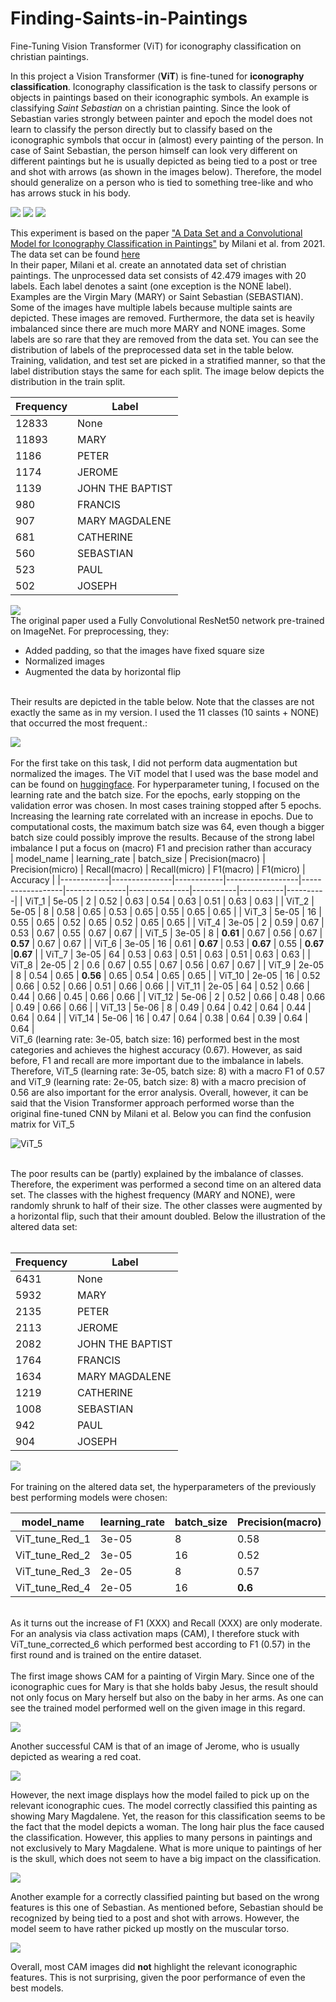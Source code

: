# Finding-Saints-in-Paintings
Fine-Tuning Vision Transformer (ViT) for iconography classification on christian paintings.


In this project a Vision Transformer (**ViT**) is fine-tuned for **iconography classification**. Iconography classification is the task to classify persons or objects in paintings based on their iconographic symbols. An example is classifying _Saint Sebastian_ on a christian painting. Since the look of Sebastian varies strongly between painter and epoch the model does not learn to classify the person directly but to classify based on the iconographic symbols that occur in (almost) every painting of the person. In case of Saint Sebastian, the person himself can look very different on different paintings but he is usually depicted as being tied to a post or tree and shot with arrows (as shown in the images below). Therefore, the model should generalize on a person who is tied to something tree-like and who has arrows stuck in his body. 

![](https://github.com/SamiNenno/Finding-Saints-in-Paintings/blob/main/Images/Sebastian_1.jpg)
![](https://github.com/SamiNenno/Finding-Saints-in-Paintings/blob/main/Images/Sebastian_2.jpg)
![](https://github.com/SamiNenno/Finding-Saints-in-Paintings/blob/main/Images/Sebastian_3.jpg)


This experiment is based on the paper ["A Data Set and a Convolutional Model for Iconography Classification in Paintings"](https://dl.acm.org/doi/10.1145/3458885) by Milani et al. from 2021. The data set can be found [here](http://www.artdl.org/)<br/>
In their paper, Milani et al. create an annotated data set of christian paintings. The unprocessed data set consists of 42.479 images with 20 labels. Each label denotes a saint (one exception is the NONE label). Examples are the Virgin Mary (MARY) or Saint Sebastian (SEBASTIAN). Some of the images have multiple labels because multiple saints are depicted. These images are removed. Furthermore, the data set is heavily imbalanced since there are much more MARY and NONE images. Some labels are so rare that they are removed from the data set. You can see the distribution of labels of the preprocessed data set in the table below. Training, validation, and test set are picked in a stratified manner, so that the label distribution stays the same for each split. The image below depicts the distribution in the train split.<br/>

| Frequency | Label            |
|-----------|------------------|
| 12833     | None             |
| 11893     | MARY             |
| 1186      | PETER            |
| 1174      | JEROME           |
| 1139      | JOHN THE BAPTIST |
| 980       | FRANCIS          |
| 907       | MARY MAGDALENE   |
| 681       | CATHERINE        |
| 560       | SEBASTIAN        |
| 523       | PAUL             |
| 502       | JOSEPH           |
![](https://github.com/SamiNenno/Finding-Saints-in-Paintings/blob/main/Images/train_Distribution_original.png)
<br/>
The original paper used a Fully Convolutional ResNet50 network pre-trained on ImageNet. For preprocessing, they:<br/>
- Added padding, so that the images have fixed square size<br/>
- Normalized images<br/>
- Augmented the data by horizontal flip<br/>
<br/>
Their results are depicted in the table below. Note that the classes are not exactly the same as in my version. I used the 11 classes (10 saints + NONE) that occurred the most frequent.:<br/>

![](https://raw.githubusercontent.com/SamiNenno/Finding-Saints-in-Paintings/main/Images/Milani_Results.png)
<br/>
<br/>
For the first take on this task, I did not perform data augmentation but normalized the images. The ViT model that I used was the base model and can be found on [huggingface](https://huggingface.co/google/vit-base-patch16-224-in21k). For hyperparameter tuning, I focused on the learning rate and the batch size. For the epochs, early stopping on the validation error was chosen. In most cases training stopped after 5 epochs. Increasing the learning rate correlated with an increase in epochs. Due to computational costs, the maximum batch size was 64, even though a bigger batch size could possibly improve the results. Because of the strong label imbalance I put a focus on (macro) F1 and precision rather than accuracy
<br/>
| model_name | learning_rate | batch_size | Precision(macro) | Precision(micro) | Recall(macro) | Recall(micro) | F1(macro) | F1(micro) | Accuracy |
|------------|---------------|------------|------------------|------------------|---------------|---------------|-----------|-----------|----------|
| ViT_1      | 5e-05         | 2          | 0.52             | 0.63             | 0.54          | 0.63          | 0.51      | 0.63      | 0.63     |
| ViT_2      | 5e-05         | 8          | 0.58             | 0.65             | 0.53          | 0.65          | 0.55      | 0.65      | 0.65     |
| ViT_3      | 5e-05         | 16         | 0.55             | 0.65             | 0.52          | 0.65          | 0.52      | 0.65      | 0.65     |
| ViT_4      | 3e-05         | 2          | 0.59             | 0.67             | 0.53          | 0.67          | 0.55      | 0.67      | 0.67     |
| ViT_5      | 3e-05         | 8          | **0.61**             | 0.67             | 0.56          | 0.67          | **0.57**      | 0.67      | 0.67     |
| ViT_6      | 3e-05         | 16         | 0.61             | **0.67**             | 0.53          | **0.67**          | 0.55      | **0.67**      |**0.67**     |
| ViT_7      | 3e-05         | 64         | 0.53             | 0.63             | 0.51          | 0.63          | 0.51      | 0.63      | 0.63     |
| ViT_8      | 2e-05         | 2          | 0.6              | 0.67             | 0.55          | 0.67          | 0.56      | 0.67      | 0.67     |
| ViT_9      | 2e-05         | 8          | 0.54             | 0.65             | **0.56**          | 0.65          | 0.54      | 0.65      | 0.65     |
| ViT_10     | 2e-05         | 16         | 0.52             | 0.66             | 0.52          | 0.66          | 0.51      | 0.66      | 0.66     |
| ViT_11     | 2e-05         | 64         | 0.52             | 0.66             | 0.44          | 0.66          | 0.45      | 0.66      | 0.66     |
| ViT_12     | 5e-06         | 2          | 0.52             | 0.66             | 0.48          | 0.66          | 0.49      | 0.66      | 0.66     |
| ViT_13     | 5e-06         | 8          | 0.49             | 0.64             | 0.42          | 0.64          | 0.44      | 0.64      | 0.64     |
| ViT_14     | 5e-06         | 16         | 0.47             | 0.64             | 0.38          | 0.64          | 0.39      | 0.64      | 0.64     |
<br/>
ViT_6 (learning rate: 3e-05, batch size: 16) performed best in the most categories and achieves the highest accuracy (0.67). However, as said before, F1 and recall are more important due to the imbalance in labels. Therefore, ViT_5 (learning rate: 3e-05, batch size: 8) with a macro F1 of 0.57 and ViT_9 (learning rate: 2e-05, batch size: 8) with a macro precision of 0.56 are also important for the error analysis. Overall, however, it can be said that the Vision Transformer approach performed worse than the original fine-tuned CNN by Milani et al. Below you can find the confusion matrix for ViT_5

![ViT_5](https://raw.githubusercontent.com/SamiNenno/Finding-Saints-in-Paintings/main/Images/ViT_tune_corrected_6.png)

<br/>
The poor results can be (partly) explained by the imbalance of classes. Therefore, the experiment was performed a second time on an altered data set. The classes with the highest frequency (MARY and NONE), were randomly shrunk to half of their size. The other classes were augmented by a horizontal flip, such that their amount doubled. Below the illustration of the altered data set:
<br/>
<br/>

| Frequency | Label            |
|-----------|------------------|
| 6431      | None             |
| 5932      | MARY             |
| 2135      | PETER            |
| 2113      | JEROME           |
| 2082      | JOHN THE BAPTIST |
| 1764      | FRANCIS          |
| 1634      | MARY MAGDALENE   |
| 1219      | CATHERINE        |
| 1008      | SEBASTIAN        |
| 942       | PAUL             |
| 904       | JOSEPH           |
![](https://raw.githubusercontent.com/SamiNenno/Finding-Saints-in-Paintings/main/Images/train_Distribution_reduced.png)
<br/>
<br/>
For training on the altered data set, the hyperparameters of the previously best performing models were chosen:
<br/>

| model_name     | learning_rate | batch_size | Precision(macro) | Precision(micro) | Precision(weighted) | Recall(macro) | Recall(micro) | Recall(weighted) | F1(macro) | F1(micro) | F1(weighted) | Accuracy |
|----------------|---------------|------------|------------------|------------------|---------------------|---------------|---------------|------------------|-----------|-----------|--------------|----------|
| ViT_tune_Red_1 | 3e-05           | 8          | 0.58             | 0.62             | **0.64**                | **0.6**           | 0.62          | 0.62             | **0.59**      | 0.62      | 0.62         | 0.62     |
| ViT_tune_Red_2 | 3e-05          | 16         | 0.52             | 0.58             | 0.61                | 0.6           | 0.58          | 0.58             | 0.55      | 0.58      | 0.58         | 0.58     |
| ViT_tune_Red_3 | 2e-05           | 8          | 0.57             | 0.59             | 0.61                | 0.57          | 0.59          | 0.59             | 0.56      | 0.59      | 0.59         | 0.59     |
| ViT_tune_Red_4 | 2e-05           | 16         | **0.6**             | **0.62**             | 0.63                | 0.57          | **0.62**          | **0.62**             | 0.58      | **0.62**      | **0.62**         | **0.62**     |

<br/>
As it turns out the increase of F1 (XXX) and Recall (XXX) are only moderate. For an analysis via class activation maps (CAM), I therefore stuck with ViT_tune_corrected_6 which performed best according to F1 (0.57) in the first round and is trained on the entire dataset.<br/><br/>
The first image shows CAM for a painting of Virgin Mary. Since one of the iconographic cues for Mary is that she holds baby Jesus, the result should not only focus on Mary herself but also on the baby in her arms. As one can see the trained model performed well on the given image in this regard.

![](https://raw.githubusercontent.com/SamiNenno/Finding-Saints-in-Paintings/main/Images/MARY_02%2B%2B.png)

Another successful CAM is that of an image of Jerome, who is usually depicted as wearing a red coat.

![](https://raw.githubusercontent.com/SamiNenno/Finding-Saints-in-Paintings/main/Images/JEROME_03.png)

However, the next image displays how the model failed to pick up on the relevant iconographic cues. The model correctly classified this painting as showing Mary Magdalene. Yet, the reason for this classification seems to be the fact that the model depicts a woman. The long hair plus the face caused the classification. However, this applies to many persons in paintings and not exclusively to Mary Magdalene. What is more unique to paintings of her is the skull, which does not seem to have a big impact on the classification.

![](https://raw.githubusercontent.com/SamiNenno/Finding-Saints-in-Paintings/main/Images/MM.png)

Another example for a correctly classified painting but based on the wrong features is this one of Sebastian. As mentioned before, Sebastian should be recognized by being tied to a post and shot with arrows. However, the model seem to have rather picked up mostly on the muscular torso.

![](https://raw.githubusercontent.com/SamiNenno/Finding-Saints-in-Paintings/main/Images/SEBASTIAN_01.png)

Overall, most CAM images did **not** highlight the relevant iconographic features. This is not surprising, given the poor performance of even the best models.
